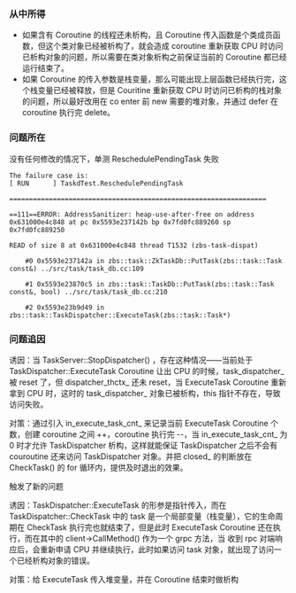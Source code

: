 ### 从中所得

* 如果含有 Coroutine 的线程还未析构，且 Coroutine 传入函数是个类成员函数，但这个类对象已经被析构了，就会造成 coroutine 重新获取 CPU 时访问已析构对象的问题，所以需要在类对象析构之前保证当前的 Coroutine 都已经运行结束了。
* 如果 Coroutine 的传入参数是栈变量，那么可能出现上层函数已经执行完，这个栈变量已经被释放，但是 Couritine 重新获取 CPU 时访问已析构的栈对象的问题，所以最好改用在 co enter 前 new 需要的堆对象，并通过 defer 在 coroutine 执行完 delete。

### 问题所在

没有任何修改的情况下，单测 ReschedulePendingTask 失败

```
The failure case is:
[ RUN      ] TaskdTest.ReschedulePendingTask

=================================================================

==111==ERROR: AddressSanitizer: heap-use-after-free on address 0x631000e4c848 at pc 0x5593e237142b bp 0x7fd0fc889260 sp 0x7fd0fc889250

READ of size 8 at 0x631000e4c848 thread T1532 (zbs-task-dispat)

    #0 0x5593e237142a in zbs::task::ZkTaskDb::PutTask(zbs::task::Task const&) ../src/task/task_db.cc:109

    #1 0x5593e23870c5 in zbs::task::TaskDb::PutTask(zbs::task::Task const&, bool) ../src/task/task_db.cc:210

    #2 0x5593e23b9d49 in zbs::task::TaskDispatcher::ExecuteTask(zbs::task::Task*)
```

### 问题追因

诱因：当 TaskServer::StopDispatcher() ，存在这种情况——当前处于 TaskDispatcher::ExecuteTask Coroutine 让出 CPU 的时候，task_dispatcher_ 被 reset 了，但 dispatcher_thctx_ 还未 reset，当 ExecuteTask Coroutine 重新拿到 CPU 时，这时的 task_dispatcher_ 对象已被析构，this 指针不存在，导致访问失败。

对策：通过引入 in_execute_task_cnt_ 来记录当前 ExecuteTask Coroutine 个数，创建 coroutine 之间 ++，coroutine 执行完 --，当 in_execute_task_cnt_ 为 0 时才允许 TaskDispatcher 析构，这样就能保证 TaskDispatcher 之后不会有 couroutine 还来访问 TaskDispatcher 对象。并把 closed_ 的判断放在 CheckTask() 的 for 循环内，提供及时退出的效果。

触发了新的问题

诱因：TaskDispatcher::ExecuteTask 的形参是指针传入，而在 TaskDispatcher::CheckTask 中的 task 是一个局部变量（栈变量），它的生命周期在 CheckTask 执行完也就结束了，但是此时 ExecuteTask Coroutine 还在执行，而在其中的 client->CallMethod() 作为一个 grpc 方法，当 收到 rpc 对端响应后，会重新申请 CPU 并继续执行，此时如果访问 task 对象，就出现了访问一个已经析构对象的错误。

对策：给 ExecuteTask 传入堆变量，并在 Coroutine 结束时做析构

